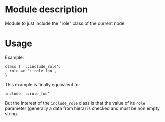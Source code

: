 # Module description

Module to just include the "role" class of the current node.

# Usage

Example:

```puppet
class { '::include_role':
  role => '::role_foo',
}
```

This example is finally equivalent to:

```puppet
include '::role_foo'
```

But the interest of the `include_role` class is that the
value of its `role` parameter (generally a data from hiera)
is checked and must be non empty string.


